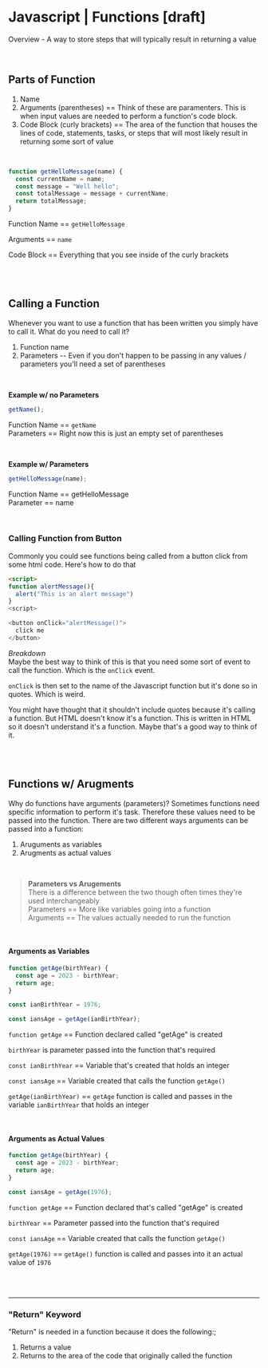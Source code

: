 # Javascript | Functions [draft]

Overview - A way to store steps that will typically result in returning a value

<br>

## Parts of Function

1. Name
1. Arguments (parentheses) == Think of these are paramenters. This is when input values are needed to perform a function's code block.
1. Code Block (curly brackets) == The area of the function that houses the lines of code, statements, tasks, or steps that will most likely result in returning some sort of value

<br>

```javascript
function getHelloMessage(name) {
  const currentName = name;
  const message = "Well hello";
  const totalMessage = message + currentName;
  return totalMessage;
}
```

Function Name == `getHelloMessage`

Arguments == `name`

Code Block == Everything that you see inside of the curly brackets

<br><br>

## Calling a Function

Whenever you want to use a function that has been written you simply have to call it. What do you need to call it?

1. Function name
1. Parameters -- Even if you don't happen to be passing in any values / parameters you'll need a set of parentheses

<br>

**Example w/ no Parameters**

```javascript
getName();
```

Function Name == `getName`  
Parameters == Right now this is just an empty set of parentheses

<br>

**Example w/ Parameters**

```javascript
getHelloMessage(name);
```

Function Name == getHelloMessage  
Parameter == name

<br>


### Calling Function from Button

Commonly you could see functions being called from a button click from some html code. Here's how to do that

```html
<script>
function alertMessage(){
  alert("This is an alert message")
}
<script>

<button onClick="alertMessage()">
  click me
</button>

```
*Breakdown*  
Maybe the best way to think of this is that you need some sort of event to call the function. Which is the `onClick` event. 

`onClick` is then set to the name of the Javascript function but it's done so in quotes. Which is weird. 

You might have thought that it shouldn't include quotes because it's calling a function. But HTML doesn't know it's a function. This is written in HTML so it doesn't understand it's a function. Maybe that's a good way to think of it. 




<br><br>

## Functions w/ Arugments

Why do functions have arguments (parameters)? Sometimes functions need specific information to perform it's task. Therefore these values need to be passed into the function. There are two different ways arguments can be passed into a function:

1. Aruguments as variables
1. Arugments as actual values

<br>

> **Parameters vs Arugements**  
> There is a difference between the two though often times they're used interchangeably  
> Parameters == More like variables going into a function  
> Arguments == The values actually needed to run the function

<br>

#### Arguments as Variables

```javascript
function getAge(birthYear) {
  const age = 2023 - birthYear;
  return age;
}

const ianBirthYear = 1976;

const iansAge = getAge(ianBirthYear);
```

`function getAge` == Function declared called "getAge" is created

`birthYear` is parameter passed into the function that's required

`const ianBirthYear` == Variable that's created that holds an integer

`const iansAge` == Variable created that calls the function `getAge()`

`getAge(ianBirthYear)` == `getAge` function is called and passes in the variable `ianBirthYear` that holds an integer

<br>

#### Arguments as Actual Values

```javascript
function getAge(birthYear) {
  const age = 2023 - birthYear;
  return age;
}

const iansAge = getAge(1976);
```

`function getAge` == Function declared that's called "getAge" is created

`birthYear` == Parameter passed into the function that's required

`const iansAge` == Variable created that calls the function `getAge()`

`getAge(1976)` == `getAge()` function is called and passes into it an actual value of `1976`

<br><br>

---

### "Return" Keyword

"Return" is needed in a function because it does the following:;

1. Returns a value
1. Returns to the area of the code that originally called the function
